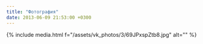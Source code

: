 ```yaml
---
title: "Фотография"
date: 2013-06-09 21:53:00 +0300
---
```



{% include media.html f="/assets/vk_photos/3/69JPxspZtb8.jpg" alt="" %}
